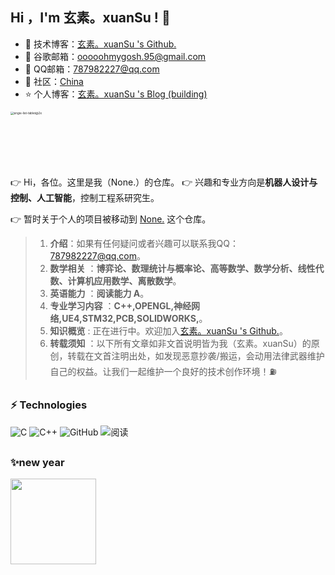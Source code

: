 <!--
**inkShadow-XuanSu/inkShadow-XuanSu** is a ✨ _special_ ✨ repository because its `README.md` (this file) appears on your GitHub profile.

Here are some ideas to get you started:

- 🔭 I’m currently working on ...
- 🌱 I’m currently learning ...
- 👯 I’m looking to collaborate on ...
- 🤔 I’m looking for help with ...
- 💬 Ask me about ...
- 📫 How to reach me: ...
- 😄 Pronouns: ...
- ⚡ Fun fact: ...
-->
## Hi ，I'm  玄素。xuanSu ! :wave:  

- 🏡 技术博客：<a href="https://github.com/inkShadow-XuanSu" target="_blank">玄素。xuanSu 's  Github.</a>    
- 🌱 谷歌邮箱：ooooohmygosh.95@gmail.com
- 💬 QQ邮箱：787982227@qq.com
- 🤔 社区：<a href="https://en.wikipedia.org/wiki/China" target="_blank">China</a>    
- ⭐️ 个人博客：<a href="https://github.com/inkShadow-XuanSu" target="_blank">玄素。xuanSu 's Blog (building)</a>    
<img src="https://upload.wikimedia.org/wikipedia/commons/thumb/a/ab/Frostbite_logo.svg/660px-Frostbite_logo.svg.png" alt="engie-list-tablet@2x" style="zoom:33%;" wight="220px" height="220px"/>

##

<!-- 👉 Hi，各位。这里是我（None.）的仓库。为 **“inkShadow Studio （墨影工作室）”** 的成员之一 。-->

👉 Hi，各位。这里是我（None.）的仓库。
👉 兴趣和专业方向是**机器人设计与控制、人工智能**，控制工程系研究生。

👉 暂时关于个人的项目被移动到 [None.](https://github.com/inkShadow-XuanSu) 这个仓库。


> 1. **介绍**：如果有任何疑问或者兴趣可以联系我QQ： 787982227@qq.com。
> 2. **数学相关** ：**博弈论、数理统计与概率论、高等数学、数学分析、线性代数、计算机应用数学、离散数学**。
> 3. **英语能力** ：**阅读能力 A**。
> 4. **专业学习内容** ：**C++,OPENGL,神经网络,UE4,STM32,PCB,SOLIDWORKS,**。
> 5. **知识概览** : 正在进行中。欢迎加入<a href="https://github.com/inkShadow-XuanSu" target="_blank">玄素。xuanSu 's  Github.</a>。
> 6. **转载须知** ：以下所有文章如非文首说明皆为我（玄素。xuanSu）的原创，转载在文首注明出处，如发现恶意抄袭/搬运，会动用法律武器维护自己的权益。让我们一起维护一个良好的技术创作环境！⛽️


##

### ⚡ Technologies  
![C](https://img.shields.io/badge/-C-00599C?style=flat-square&logo=C)  ![C++](https://img.shields.io/badge/-C++-00599C?style=flat-square&logo=C)  ![GitHub](https://img.shields.io/badge/-GitHub-181717?style=flat-square&logo=github)  ![阅读](https://camo.githubusercontent.com/0578bceb35ebecbe503f4e13a57cba28c39039508d74f0803eab2e91faa1ca17/68747470733a2f2f696d672e736869656c64732e696f2f62616467652fe99885e8afbb2d726561642d627269676874677265656e2e737667)

##

###  ✨new year  

<img align="" height="137px" src="https://github-readme-stats.vercel.app/api?username=inkShadow-XuanSu&hide_title=true&hide_border=true&show_icons=true&include_all_commits=true&line_height=21&bg_color=0,EC6C6C,FFD479,FFFC79,73FA79&theme=graywhite&locale=cn" />



